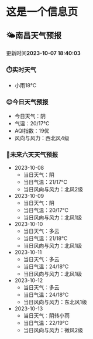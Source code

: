 # 这是一个信息页 
## 🌤️**南昌**天气预报
更新时间**2023-10-07 18:40:03**
### ⏱️实时天气
- 小雨18℃
### 😊今日天气预报
- 今日天气：阴
- 气温：20/17℃
- AQI指数：19优
- 风向与风力：西北风4级
### 🤩未来六天天气预报
- 2023-10-08
  - 当日天气：阴
  - 当日气温：21/17℃
  - 当日风向与风力：北风2级
- 2023-10-09
  - 当日天气：阴
  - 当日气温：20/17℃
  - 当日风向与风力：北风1级
- 2023-10-10
  - 当日天气：多云
  - 当日气温：21/18℃
  - 当日风向与风力：北风1级
- 2023-10-11
  - 当日天气：多云
  - 当日气温：24/18℃
  - 当日风向与风力：北风1级
- 2023-10-12
  - 当日天气：多云
  - 当日气温：24/18℃
  - 当日风向与风力：东北风1级
- 2023-10-13
  - 当日天气：阴转小雨
  - 当日气温：22/19℃
  - 当日风向与风力：微风2级

